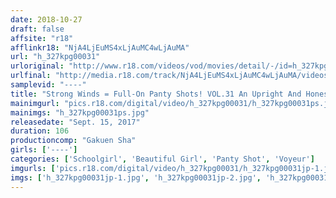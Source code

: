 ```yaml
---
date: 2018-10-27
draft: false
affsite: "r18"
afflinkr18: "NjA4LjEuMS4xLjAuMC4wLjAuMA"
url: "h_327kpg00031"
urloriginal: "http://www.r18.com/videos/vod/movies/detail/-/id=h_327kpg00031"
urlfinal: "http://media.r18.com/track/NjA4LjEuMS4xLjAuMC4wLjAuMA/videos/vod/movies/detail/-/id=h_327kpg00031"
samplevid: "----"
title: "Strong Winds = Full-On Panty Shots! VOL.31 An Upright And Honest Schoolgirl A High Winds Film Shoot Special"
mainimgurl: "pics.r18.com/digital/video/h_327kpg00031/h_327kpg00031ps.jpg"
mainimgs: "h_327kpg00031ps.jpg"
releasedate: "Sept. 15, 2017"
duration: 106
productioncomp: "Gakuen Sha"
girls: ['----']
categories: ['Schoolgirl', 'Beautiful Girl', 'Panty Shot', 'Voyeur']
imgurls: ['pics.r18.com/digital/video/h_327kpg00031/h_327kpg00031jp-1.jpg', 'pics.r18.com/digital/video/h_327kpg00031/h_327kpg00031jp-2.jpg', 'pics.r18.com/digital/video/h_327kpg00031/h_327kpg00031jp-3.jpg', 'pics.r18.com/digital/video/h_327kpg00031/h_327kpg00031jp-4.jpg', 'pics.r18.com/digital/video/h_327kpg00031/h_327kpg00031jp-5.jpg', 'pics.r18.com/digital/video/h_327kpg00031/h_327kpg00031jp-6.jpg', 'pics.r18.com/digital/video/h_327kpg00031/h_327kpg00031jp-7.jpg', 'pics.r18.com/digital/video/h_327kpg00031/h_327kpg00031jp-8.jpg', 'pics.r18.com/digital/video/h_327kpg00031/h_327kpg00031jp-9.jpg', 'pics.r18.com/digital/video/h_327kpg00031/h_327kpg00031jp-10.jpg', 'pics.r18.com/digital/video/h_327kpg00031/h_327kpg00031jp-11.jpg', 'pics.r18.com/digital/video/h_327kpg00031/h_327kpg00031jp-12.jpg', 'pics.r18.com/digital/video/h_327kpg00031/h_327kpg00031jp-13.jpg', 'pics.r18.com/digital/video/h_327kpg00031/h_327kpg00031jp-14.jpg', 'pics.r18.com/digital/video/h_327kpg00031/h_327kpg00031jp-15.jpg', 'pics.r18.com/digital/video/h_327kpg00031/h_327kpg00031jp-16.jpg', 'pics.r18.com/digital/video/h_327kpg00031/h_327kpg00031jp-17.jpg', 'pics.r18.com/digital/video/h_327kpg00031/h_327kpg00031jp-18.jpg', 'pics.r18.com/digital/video/h_327kpg00031/h_327kpg00031jp-19.jpg', 'pics.r18.com/digital/video/h_327kpg00031/h_327kpg00031jp-20.jpg']
imgs: ['h_327kpg00031jp-1.jpg', 'h_327kpg00031jp-2.jpg', 'h_327kpg00031jp-3.jpg', 'h_327kpg00031jp-4.jpg', 'h_327kpg00031jp-5.jpg', 'h_327kpg00031jp-6.jpg', 'h_327kpg00031jp-7.jpg', 'h_327kpg00031jp-8.jpg', 'h_327kpg00031jp-9.jpg', 'h_327kpg00031jp-10.jpg', 'h_327kpg00031jp-11.jpg', 'h_327kpg00031jp-12.jpg', 'h_327kpg00031jp-13.jpg', 'h_327kpg00031jp-14.jpg', 'h_327kpg00031jp-15.jpg', 'h_327kpg00031jp-16.jpg', 'h_327kpg00031jp-17.jpg', 'h_327kpg00031jp-18.jpg', 'h_327kpg00031jp-19.jpg', 'h_327kpg00031jp-20.jpg']
---
```

